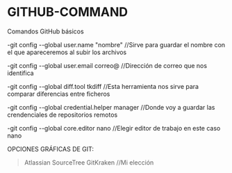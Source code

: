 # GITHUB-COMMAND
Comandos GitHub básicos

-git config --global user.name "nombre"      //Sirve para guardar el nombre con el que apareceremos al subir los archivos

-git config --global user.email correo@      //Dirección de correo que nos identifica

-git config --global diff.tool tkdiff        //Esta herramienta nos sirve para comparar diferencias entre ficheros

-git config --global credential.helper manager      //Donde voy a guardar las crendenciales de repositorios remotos

-git config --global core.editor nano        //Elegir editor de trabajo en este caso nano





OPCIONES GRÁFICAS DE GIT:
> Atlassian SourceTree
> GitKraken																	//Mi elección
	 	 	 	 	 

